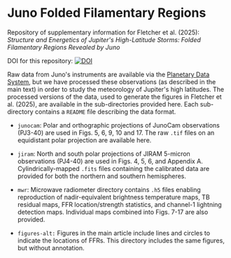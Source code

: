 # Juno Folded Filamentary Regions

Repository of supplementary information for Fletcher et al. (2025):  
*Structure and Energetics of Jupiter's High-Latitude Storms:  Folded Filamentary Regions Revealed by Juno*

DOI for this repository: [![DOI](https://zenodo.org/badge/DOI/10.5281/zenodo.15755740.svg)](https://doi.org/10.5281/zenodo.15755740)

Raw data from Juno's instruments are available via the [Planetary Data System](https://pds-atmospheres.nmsu.edu/data_and_services/atmospheres_data/JUNO/juno.html), but we have processed these observations (as described in the main text) in order to study the meteorology of Jupiter's high latitudes.  The processed versions of the data, used to generate the figures in Fletcher et al. (2025), are available in the sub-directories provided here.  Each sub-directory contains a `README` file describing the data format.

* `junocam`: Polar and orthographic projections of JunoCam observations (PJ3-40) are used in Figs. 5, 6, 9, 10 and 17.  The raw `.tif` files on an equidistant polar projection are available here.

* `jiram`:  North and south polar projections of JIRAM 5-micron observations (PJ4-40) are used in Figs. 4, 5, 6, and Appendix A.  Cylindrically-mapped `.fits` files containing the calibrated data are provided for both the northern and southern hemispheres.

* `mwr`:  Microwave radiometer directory contains `.h5` files enabling reproduction of nadir-equivalent brightness temperature maps, TB residual maps, FFR location/strength statistics, and channel-1 lightning detection maps.  Individual maps combined into Figs. 7-17 are also provided.

* `figures-alt:` Figures in the main article include lines and circles to indicate the locations of FFRs.  This directory includes the same figures, but without annotation.
